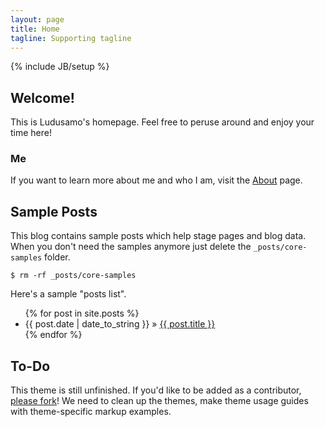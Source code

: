 ```yaml
---
layout: page
title: Home
tagline: Supporting tagline
---
```

{% include JB/setup %}

## Welcome!
This is Ludusamo's homepage. Feel free to peruse around and enjoy your time here!

### Me
If you want to learn more about me and who I am, visit the [About](http://ludusamo.github.io/about.html) page.
    
## Sample Posts

This blog contains sample posts which help stage pages and blog data.
When you don't need the samples anymore just delete the `_posts/core-samples` folder.

    $ rm -rf _posts/core-samples

Here's a sample "posts list".

<ul class="posts">
  {% for post in site.posts %}
    <li><span>{{ post.date | date_to_string }}</span> &raquo; <a href="{{ BASE_PATH }}{{ post.url }}">{{ post.title }}</a></li>
  {% endfor %}
</ul>

## To-Do

This theme is still unfinished. If you'd like to be added as a contributor, [please fork](http://github.com/plusjade/jekyll-bootstrap)!
We need to clean up the themes, make theme usage guides with theme-specific markup examples.


